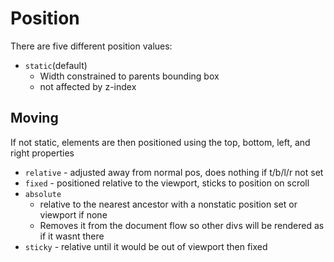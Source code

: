 # Position

There are five different position values:

- `static`(default)
  - Width constrained to parents bounding box
  - not affected by z-index

## Moving

If not static, elements are then positioned using the top, bottom, left, and right properties

- `relative` - adjusted away from normal pos, does nothing if t/b/l/r not set
- `fixed` - positioned relative to the viewport, sticks to position on scroll
- `absolute` 
  - relative to the nearest ancestor with a nonstatic position set or viewport if none
  - Removes it from the document flow so other divs will be rendered as if it wasnt there
- `sticky` - relative until it would be out of viewport then fixed

